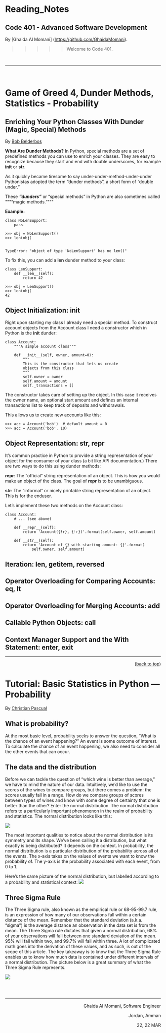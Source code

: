 # Reading_Notes
## Code 401 - Advanced Software Development
<!-- This is the reading notes repository where I keep my favorite articles with their sources.
       
       Hope you'll benefit from my reads, Enjoy!
-->


By [Ghaida Al Momani] (https://github.com/GhaidaMomani).

>>>>>Welcome to Code 401.
<br/>
<hr/>
<br/>


# Game of Greed 4, Dunder Methods, Statistics - Probability
## Enriching Your Python Classes With Dunder (Magic, Special) Methods
By [Bob Belderbos](https://dbader.org/blog/python-dunder-methods)

**What Are Dunder Methods?**
In Python, special methods are a set of predefined methods you can use to enrich your classes. They are easy to recognize because they start and end with double underscores, for example __init__ or __str__.

As it quickly became tiresome to say under-under-method-under-under Pythonistas adopted the term “dunder methods”, a short form of “double under.”


These ***“dunders”*** or “special methods” in Python are also sometimes called """“magic methods.”"""


**Example:**
```
class NoLenSupport:
    pass

>>> obj = NoLenSupport()
>>> len(obj)


TypeError: "object of type 'NoLenSupport' has no len()"

```
To fix this, you can add a __len__ dunder method to your class:

```
class LenSupport:
    def __len__(self):
        return 42

>>> obj = LenSupport()
>>> len(obj)
42
```


## Object Initialization: __init__
Right upon starting my class I already need a special method. To construct account objects from the Account class I need a constructor which in Python is the __init__ dunder:
```
class Account:
    """A simple account class"""

    def __init__(self, owner, amount=0):
        """
        This is the constructor that lets us create
        objects from this class
        """
        self.owner = owner
        self.amount = amount
        self._transactions = []

```
The constructor takes care of setting up the object. In this case it receives the owner name, an optional start amount and defines an internal transactions list to keep track of deposits and withdrawals.

This allows us to create new accounts like this:
```
>>> acc = Account('bob')  # default amount = 0
>>> acc = Account('bob', 10)
```
## Object Representation: __str__, __repr__
It’s common practice in Python to provide a string representation of your object for the consumer of your class (a bit like API documentation.) There are two ways to do this using dunder methods:

__repr__: The “official” string representation of an object. This is how you would make an object of the class. The goal of __repr__ is to be unambiguous.

__str__: The “informal” or nicely printable string representation of an object. This is for the enduser.

Let’s implement these two methods on the Account class:
```
class Account:
    # ... (see above)

    def __repr__(self):
        return 'Account({!r}, {!r})'.format(self.owner, self.amount)

    def __str__(self):
        return 'Account of {} with starting amount: {}'.format(
            self.owner, self.amount)
```

##  Iteration: __len__, __getitem__, __reversed__
## Operator Overloading for Comparing Accounts: __eq__, __lt__
##  Operator Overloading for Merging Accounts: __add__
##  Callable Python Objects: __call__
##  Context Manager Support and the With Statement: __enter__, __exit__

<hr/>
<p align="right">(<a href="#top">back to top</a>)</p>



# Tutorial: Basic Statistics in Python — Probability
 By [Christian Pascual](https://www.dataquest.io/blog/basic-statistics-in-python-probability/)
## What is probability?
At the most basic level, probability seeks to answer the question, “What is the chance of an event happening?” An event is some outcome of interest. To calculate the chance of an event happening, we also need to consider all the other events that can occur. 


## The data and the distribution
Before we can tackle the question of “which wine is better than average,” we have to mind the nature of our data. Intuitively, we’d like to use the scores of the wines to compare groups, but there comes a problem: the scores usually fall in a range. How do we compare groups of scores between types of wines and know with some degree of certainty that one is better than the other? Enter the normal distribution. The normal distribution refers to a particularly important phenomenon in the realm of probability and statistics. The normal distribution looks like this:

![](../assests/3vDS2Au.png)

The most important qualities to notice about the normal distribution is its symmetry and its shape. We’ve been calling it a distribution, but what exactly is being distributed? It depends on the context. In probability, the normal distribution is a particular distribution of the probability across all of the events. The x-axis takes on the values of events we want to know the probability of. The y-axis is the probability associated with each event, from 0 to 1.


Here’s the same picture of the normal distribution, but labelled according to a probability and statistical context:
![](../assests/egqrj58.jpg)


## Three Sigma Rule
The Three Sigma rule, also known as the empirical rule or 68-95-99.7 rule, is an expression of how many of our observations fall within a certain distance of the mean. Remember that the standard deviation (a.k.a. “sigma”) is the average distance an observation in the data set is from the mean. The Three Sigma rule dictates that given a normal distribution, 68% of your observations will fall between one standard deviation of the mean. 95% will fall within two, and 99.7% will fall within three. A lot of complicated math goes into the derivation of these values, and as such, is out of the scope of this article. The key takeaway is to know that the Three Sigma Rule enables us to know how much data is contained under different intervals of a normal distribution. The picture below is a great summary of what the Three Sigma Rule represents.


![](../assests/Mt3RyE0.png)



  <br/><br/>
<hr>
<p align="right">Ghaida Al Momani, Software Engineer</p>
<p align="right">Jordan, Amman</p>
<p align="right">22, 22 MAR </p>
